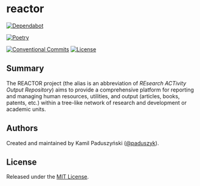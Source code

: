 # reactor

[![Dependabot](https://img.shields.io/badge/dependabot-active-brightgreen?logo=dependabot)][dependabot]

[![Poetry](https://img.shields.io/endpoint?url=https://python-poetry.org/badge/v0.json)][poetry]

[![Conventional Commits](https://img.shields.io/badge/Conventional%20Commits-1.0.0-fa6673.svg?logo=conventional-commits)][conventional-commits]
[![License](https://img.shields.io/github/license/paduszyk/reactor)][license]

## Summary

The REACTOR project (the alias is an abbreviation of _REsearch ACTivity Output
Repository_) aims to provide a comprehensive platform for reporting and
managing human resources, utilities, and output (articles, books, patents,
etc.) within a tree-like network of research and development or academic units.

## Authors

Created and maintained by Kamil Paduszyński ([@paduszyk][github-paduszyk]).

## License

Released under the [MIT License][license].

[conventional-commits]: https://conventionalcommits.org
[dependabot]: https://github.com/paduszyk/reactor/blob/main/.github/dependabot.yaml
[github-paduszyk]: https://github.com/paduszyk
[license]: https://github.com/paduszyk/reactor/blob/main/LICENSE
[poetry]: https://python-poetry.org
